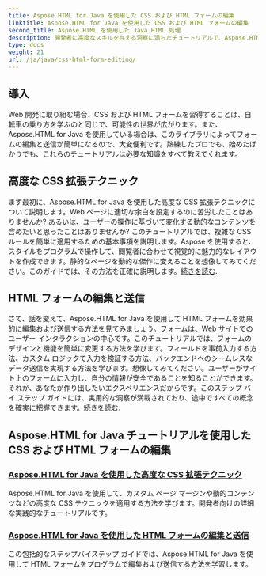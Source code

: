 ```yaml
---
title: Aspose.HTML for Java を使用した CSS および HTML フォームの編集
linktitle: Aspose.HTML for Java を使用した CSS および HTML フォームの編集
second_title: Aspose.HTML を使用した Java HTML 処理
description: 開発者に高度なスキルを与える洞察に満ちたチュートリアルで、Aspose.HTML for Java を使用して CSS および HTML フォームを編集する方法をすばやく学習します。
type: docs
weight: 21
url: /ja/java/css-html-form-editing/
---
```

## 導入

Web 開発に取り組む場合、CSS および HTML フォームを習得することは、自転車の乗り方を学ぶのと同じで、可能性の世界が広がります。また、Aspose.HTML for Java を使用している場合は、このライブラリによってフォームの編集と送信が簡単になるので、大変便利です。熟練したプロでも、始めたばかりでも、これらのチュートリアルは必要な知識をすべて教えてくれます。

## 高度な CSS 拡張テクニック

まず最初に、Aspose.HTML for Java を使用した高度な CSS 拡張テクニックについて説明します。Web ページに適切な余白を設定するのに苦労したことはありませんか? あるいは、ユーザーの操作に基づいて変化する動的なコンテンツを含めたいと思ったことはありませんか? このチュートリアルでは、複雑な CSS ルールを簡単に適用するための基本事項を説明します。Aspose を使用すると、スタイルをプログラムで操作して、閲覧者に合わせて視覚的に魅力的なレイアウトを作成できます。静的なページを動的な傑作に変えることを想像してみてください。このガイドでは、その方法を正確に説明します。[続きを読む](./advanced-css-extension/).

## HTML フォームの編集と送信

さて、話を変えて、Aspose.HTML for Java を使用して HTML フォームを効果的に編集および送信する方法を見てみましょう。フォームは、Web サイトでのユーザー インタラクションの中心です。このチュートリアルでは、フォームのデザインと機能を簡単に変更する方法を学びます。フィールドを事前入力する方法、カスタム ロジックで入力を検証する方法、バックエンドへのシームレスなデータ送信を実現する方法を学びます。想像してみてください。ユーザーがサイト上のフォームに入力し、自分の情報が安全であることを知ることができます。それが、あなたが作り出したいエクスペリエンスだからです。このステップ バイ ステップ ガイドには、実用的な洞察が満載されており、途中ですべての概念を確実に把握できます。[続きを読む](./html-form-editing/). 

## Aspose.HTML for Java チュートリアルを使用した CSS および HTML フォームの編集
### [Aspose.HTML for Java を使用した高度な CSS 拡張テクニック](./advanced-css-extension/)
Aspose.HTML for Java を使用して、カスタム ページ マージンや動的コンテンツなどの高度な CSS テクニックを適用する方法を学びます。開発者向けの詳細な実践的なチュートリアルです。
### [Aspose.HTML for Java を使用した HTML フォームの編集と送信](./html-form-editing/)
この包括的なステップバイステップ ガイドでは、Aspose.HTML for Java を使用して HTML フォームをプログラムで編集および送信する方法を学習します。